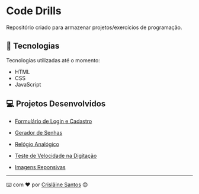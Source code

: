 # Code Drills

Repositório criado para armazenar projetos/exercícios de programação.

## 🚀 Tecnologias

Tecnologias utilizadas até o momento:

- HTML
- CSS
- JavaScript


## 💻 Projetos Desenvolvidos

- [Formulário de Login e Cadastro](./form-login-registration/)

- [Gerador de Senhas](./password-generator/)

- [Relógio Analógico](./analog-clock/)

- [Teste de Velocidade na Digitação](./typing-speed-test/)

- [Imagens Reponsivas](./responsive-images/)

---
⌨️ com ❤️ por [Crislâine Santos](https://gist.github.com/crislainesc) 😊
